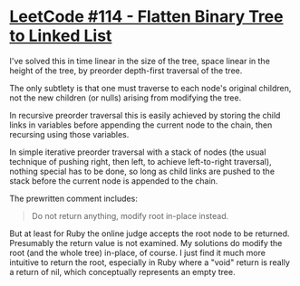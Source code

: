 # [LeetCode #114 - Flatten Binary Tree to Linked List](https://leetcode.com/problems/flatten-binary-tree-to-linked-list)

I've solved this in time linear in the size of the tree, space linear in the
height of the tree, by preorder depth-first traversal of the tree.

The only subtlety is that one must traverse to each node's original children,
not the new children (or nulls) arising from modifying the tree.

In recursive preorder traversal this is easily achieved by storing the child
links in variables before appending the current node to the chain, then
recursing using those variables.

In simple iterative preorder traversal with a stack of nodes (the usual
technique of pushing right, then left, to achieve left-to-right traversal),
nothing special has to be done, so long as child links are pushed to the stack
before the current node is appended to the chain.

The prewritten comment includes:

> Do not return anything, modify root in-place instead.

But at least for Ruby the online judge accepts the root node to be returned.
Presumably the return value is not examined. My solutions do modify the root
(and the whole tree) in-place, of course. I just find it much more intuitive to
return the root, especially in Ruby where a "void" return is really a return of
nil, which conceptually represents an empty tree.
